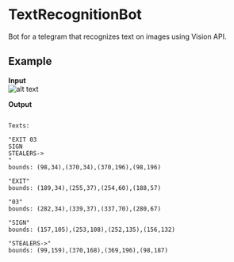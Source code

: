 # TextRecognitionBot
Bot for a telegram that recognizes text on images using Vision API.

## Example
__Input__
</br>
![alt text](https://i.pinimg.com/600x315/cc/2f/1b/cc2f1bbf8235eab9e2e770b1db927959.jpg)

__Output__
```

Texts:

"EXIT 03
SIGN
STEALERS->
"
bounds: (98,34),(370,34),(370,196),(98,196)

"EXIT"
bounds: (189,34),(255,37),(254,60),(188,57)

"03"
bounds: (282,34),(339,37),(337,70),(280,67)

"SIGN"
bounds: (157,105),(253,108),(252,135),(156,132)

"STEALERS->"
bounds: (99,159),(370,168),(369,196),(98,187)
```


